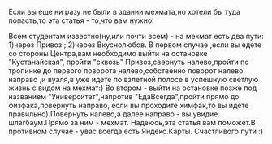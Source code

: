 Если вы еще ни разу не были в здании мехмата,но хотели бы туда попасть,то эта статья - то,что вам нужно!

Всем студентам известно(ну,или почти всем) - на мехмат есть два пути: 
    1)через Привоз ;
    2)через Вкуснолюбов.
  В первом случае ,если вы едете со стороны Центра,вам необходимо выйти на остановке "Кустанайская",
пройти "сквозь" Привоз,свернуть налево,пройти по тропинке до первого поворота налево,собственно поворот налево,
направо ,и вуаля,в уже идете по взлетной полосе в успешную светлую жизнь с видом на мехмат:)
  Во втором - выйти на остановке позже под названием "Университет",напротив "ЕдаВсегда",пройти прямо до физфака,повернуть направо,
если вы проходите химфак,то вы идете правильно).Повернуть налево,а далее направо - вы увидие шлагбаум.Прямо за ним - мехмат.
  Надеюсь,эта статья вам поможет.В противном случае - увас всегда есть Яндекс.Карты.
                                           Счастливого пути :)